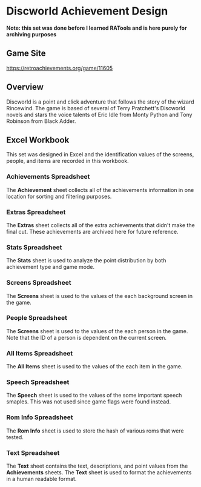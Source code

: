 # Discworld Achievement Design
**Note: this set was done before I learned RATools and is here purely for archiving purposes**
## Game Site
https://retroachievements.org/game/11605
## Overview
Discworld is a point and click adventure that follows the story of the wizard Rincewind.  The game is based of several of Terry Pratchett's Discworld novels and stars the voice talents of Eric Idle from Monty Python and Tony Robinson from Black Adder.
## Excel Workbook
This set was designed in Excel and the identification values of the screens, people, and items are recorded in this workbook.
### Achievements Spreadsheet
The **Achievement** sheet collects all of the achievements information in one location for sorting and filtering purposes.
### Extras Spreadsheet
The **Extras** sheet collects all of the extra achievements that didn't make the final cut. These achievements are archived here for future reference.
### Stats Spreadsheet
The **Stats** sheet is used to analyze the point distribution by both achievement type and game mode.
### Screens Spreadsheet
The **Screens** sheet is used to the values of the each background screen in the game.
### People Spreadsheet
The **Screens** sheet is used to the values of the each person in the game.  Note that the ID of a person is dependent on the current screen.
### All Items Spreadsheet
The **All Items** sheet is used to the values of the each item in the game.
### Speech Spreadsheet
The **Speech** sheet is used to the values of the some important speech smaples.  This was not used since game flags were found instead.
### Rom Info Spreadsheet
The **Rom Info** sheet is used to store the hash of various roms that were tested.
### Text Spreadsheet
The **Text** sheet contains the text, descriptions, and point values from the **Achievements** sheets. The **Text** sheet is used to format the achievements in a human readable format.
